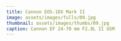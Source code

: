 ```yaml
---
title: Cannon EOS-1DX Mark II
image: assets/images/fulls/09.jpg
thumbnail: assets/images/thumbs/09.jpg
caption: Cannon EF 24-70 mm F2.8L II USM
---
```

